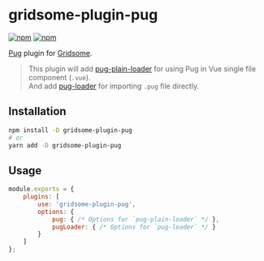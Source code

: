# gridsome-plugin-pug
[![npm](https://img.shields.io/npm/v/gridsome-plugin-pug.svg?style=flat-square)](https://www.npmjs.com/package/gridsome-plugin-pug)
[![npm](https://img.shields.io/npm/dt/gridsome-plugin-pug.svg?style=flat-square)](https://www.npmjs.com/package/gridsome-plugin-pug)

[Pug](https://pugjs.org/) plugin for [Gridsome](https://gridsome.org/).

> This plugin will add [pug-plain-loader](https://github.com/yyx990803/pug-plain-loader) for using Pug in Vue single file component (`.vue`).  
> And add [pug-loader](https://github.com/pugjs/pug-loader) for importing `.pug` file directly.

## Installation

```bash
npm install -D gridsome-plugin-pug
# or
yarn add -D gridsome-plugin-pug
```

## Usage

```js
module.exports = {
	plugins: [
		use: 'gridsome-plugin-pug',
		options: {
			pug: { /* Options for `pug-plain-loader` */ },
			pugLoader: { /* Options for `pug-loader` */ }
		}
	]
};
```
